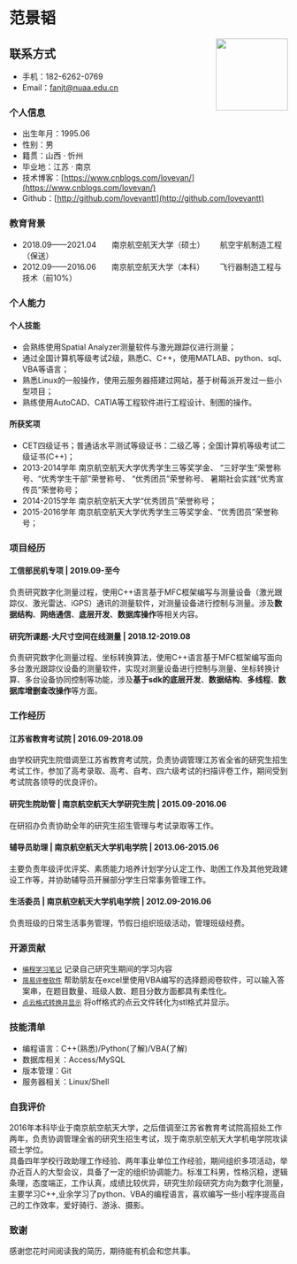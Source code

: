 <h1>范景韬</h1>

<div style="float:right">
    <img src="https://images.cnblogs.com/cnblogs_com/lovevan/1799103/o_200704075220%E8%8C%83%E6%99%AF%E9%9F%AC_%E8%AF%81%E4%BB%B6%E7%85%A7_4_3.jpg" width="130">
</div>

## 联系方式
- 手机：182-6262-0769
- Email：[fanjt@nuaa.edu.cn](mailto://fanjt@nuaa.edu.cn)

### 个人信息
 - 出生年月：1995.06
 - 性别：男
 - 籍贯：山西 · 忻州
 - 毕业地：江苏 · 南京
 - 技术博客：[https://www.cnblogs.com/lovevan/](https://www.cnblogs.com/lovevan/)
 - Github：[http://github.com/lovevantt](http://github.com/lovevantt)

### 教育背景

- 2018.09——2021.04&emsp;&emsp;南京航空航天大学（硕士）&emsp;&emsp;航空宇航制造工程（保送）
- 2012.09——2016.06&emsp;&emsp;南京航空航天大学（本科）&emsp;&emsp;飞行器制造工程与技术（前10%）

### 个人能力

#### 个人技能

- 会熟练使用Spatial Analyzer测量软件与激光跟踪仪进行测量；
- 通过全国计算机等级考试2级，熟悉C、C++，使用MATLAB、python、sql、VBA等语言；
- 熟悉Linux的一般操作，使用云服务器搭建过网站，基于树莓派开发过一些小型项目；
- 熟练使用AutoCAD、CATIA等工程软件进行工程设计、制图的操作。

#### 所获奖项

- CET四级证书；普通话水平测试等级证书：二级乙等；全国计算机等级考试二级证书(C++)；
- 2013-2014学年	南京航空航天大学优秀学生三等奖学金、 “三好学生”荣誉称号、“优秀学生干部”荣誉称号、 “优秀团员”荣誉称号、
暑期社会实践“优秀宣传员”荣誉称号；
- 2014-2015学年 南京航空航天大学“优秀团员”荣誉称号；
- 2015-2016学年	南京航空航天大学优秀学生三等奖学金、“优秀团员”荣誉称号；

### 项目经历

#### 工信部民机专项 | 2019.09-至今

负责研究数字化测量过程，使用C++语言基于MFC框架编写与测量设备（激光跟踪仪、激光雷达、iGPS）通讯的测量软件，对测量设备进行控制与测量。涉及**数据结构**、**网络通信**、**底层开发**、**数据库操作**等相关内容。

#### 研究所课题-大尺寸空间在线测量 | 2018.12-2019.08

负责研究数字化测量过程、坐标转换算法，使用C++语言基于MFC框架编写面向多台激光跟踪仪设备的测量软件，实现对测量设备进行控制与测量、坐标转换计算、多台设备协同控制等功能，涉及**基于sdk的底层开发**、**数据结构**、**多线程**、**数据库增删查改操作**等方面。

### 工作经历

#### 江苏省教育考试院 | 2016.09-2018.09

由学校研究生院借调至江苏省教育考试院，负责协调管理江苏省全省的研究生招生考试工作，参加了高考录取、高考、自考、四六级考试的扫描评卷工作，期间受到考试院各领导的优良评价。

#### 研究生院助管 | 南京航空航天大学研究生院 | 2015.09-2016.06

在研招办负责协助全年的研究生招生管理与考试录取等工作。

#### 辅导员助理 | 南京航空航天大学机电学院 | 2013.06-2015.06

主要负责年级评优评奖、素质能力培养计划学分认定工作、助困工作及其他党政建设工作等，并协助辅导员开展部分学生日常事务管理工作。

#### 生活委员 | 南京航空航天大学机电学院 | 2012.09-2016.06

负责班级的日常生活事务管理，节假日组织班级活动，管理班级经费。

### 开源贡献
- [`编程学习笔记`](https://github.com/lovevantt/CodeNotes) 记录自己研究生期间的学习内容
- [`简易评卷软件`](https://github.com/lovevantt/Miss-Dang-s-excel) 帮助朋友在excel里使用VBA编写的选择题阅卷软件，可以输入答案串，在题目数量、班级人数、题目分数方面都具有柔性化。
- [`点云格式转换并显示`](https://github.com/lovevantt/off_to_stl) 将off格式的点云文件转化为stl格式并显示。

### 技能清单
- 编程语言：C++(熟悉)/Python(了解)/VBA(了解)
- 数据库相关：Access/MySQL
- 版本管理：Git
- 服务器相关：Linux/Shell

### 自我评价
2016年本科毕业于南京航空航天大学，之后借调至江苏省教育考试院高招处工作两年，负责协调管理全省的研究生招生考试，现于南京航空航天大学机电学院攻读硕士学位。  
具备四年学校行政助理工作经验、两年事业单位工作经验，期间组织多项活动，举办近百人的大型会议，具备了一定的组织协调能力。标准工科男，性格沉稳，逻辑条理，态度端正，工作认真，成绩比较优异，研究生阶段研究方向为数字化测量，主要学习C++,业余学习了python、VBA的编程语言，喜欢编写一些小程序提高自己的工作效率，爱好骑行、游泳、摄影。

### 致谢
感谢您花时间阅读我的简历，期待能有机会和您共事。